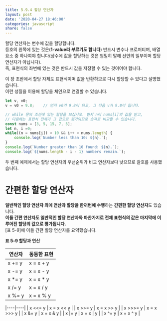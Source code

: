 ```yaml
---
title: 5.9.4 할당 연산자
layout: post
date: '2020-04-27 18:46:00'
categories: javascript
share: false
---
```


할당 연산자는 변수에 값을 할당합니다.  
등호의 왼쪽에 있는 것은(**1-value라 부르기도 합니다**) 반드시 변수나 프로퍼티며, 배열 요소 중 하나여야 합니다(상수에 값을 할당하는 것은 엄밀히 말해 선언의 일부이며 할당 연산자가 아닙니다).  
즉, 표현식의 좌변에 있는 것은 반드시 값을 저장할 수 있는 것이어야 합니다.

이 장 초반에서 할당 자체도 표현식이며 값을 반환하므로 다시 할당할 수 있다고 설명했습니다.  
이런 성질을 이용해 할당을 체인으로 연결할 수 있습니다.

```javascript
let v, v0;
v = v0 = 9.8;    // 먼저 v0가 9.8이 되고, 그 다음 v가 9.8이 됩니다.

// while 문의 조건에 있는 할당을 보십시오. 먼저 n이 nums[i]의 값을 받고,
// 다음에는 표현식 전체가 그 값으로 평가되므로 숫자로 비교할 수 있습니다.
const nums = [3, 5, 15, 7, 5];
let n, i =0;
while((n = nums[i]) < 10 && i++ < nums.length) {
	console.log(`Number less than 10: ${n}.`);
}
console.log(`Number greater than 10 found: ${n}.`);
console.log(`${nums.length - i - 1} numbers remain.`);
```

두 번째 예제에서는 할당 연산자의 우선순위가 비교 연산자보다 낮으므로 괄호를 사용했습니다.

# 간편한 할당 연산자

**일반적인 할당 연산자 외에 연산과 할당을 한꺼번에 수행**하는 **간편한 할당 연산자**도 있습니다.  
**이들 간편 연산자도 일반적인 할당 연산자와 마찬가지로 전체 표현식의 값은 마지막에 이루어진 할당의 값으로 평가됩니다.**  
[표 5-9]에 이들 간편 할당 연산자를 요약했습니다.

**표 5-9 할당과 연산**

| 연산자 | 동등한 표현 |
|----------|----------------|
| x += y | x = x + y |
| x -= y | x = x - y |
| x *= y | x = x * y |
| x /= y | x = x / y |
| x %= y | x = x % y |


|----|----|
| x \<\<= y | x = x \<\< y |
| x \>\>= y | x = x \>\> y |
| x \>\>\>= y | x = x \>\>\> y |
| x &= y | x = x & y |
| x \|= y | x = x \| y |
| x ^= y | x = x ^ y |